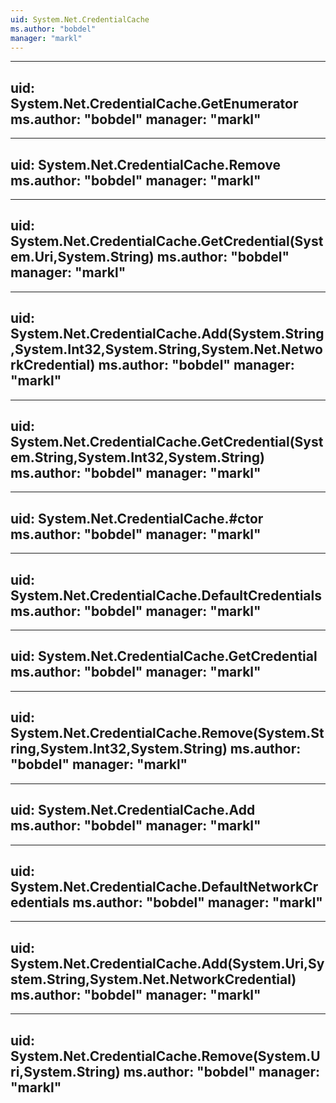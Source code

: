 ```yaml
---
uid: System.Net.CredentialCache
ms.author: "bobdel"
manager: "markl"
---
```


---
uid: System.Net.CredentialCache.GetEnumerator
ms.author: "bobdel"
manager: "markl"
---

---
uid: System.Net.CredentialCache.Remove
ms.author: "bobdel"
manager: "markl"
---

---
uid: System.Net.CredentialCache.GetCredential(System.Uri,System.String)
ms.author: "bobdel"
manager: "markl"
---

---
uid: System.Net.CredentialCache.Add(System.String,System.Int32,System.String,System.Net.NetworkCredential)
ms.author: "bobdel"
manager: "markl"
---

---
uid: System.Net.CredentialCache.GetCredential(System.String,System.Int32,System.String)
ms.author: "bobdel"
manager: "markl"
---

---
uid: System.Net.CredentialCache.#ctor
ms.author: "bobdel"
manager: "markl"
---

---
uid: System.Net.CredentialCache.DefaultCredentials
ms.author: "bobdel"
manager: "markl"
---

---
uid: System.Net.CredentialCache.GetCredential
ms.author: "bobdel"
manager: "markl"
---

---
uid: System.Net.CredentialCache.Remove(System.String,System.Int32,System.String)
ms.author: "bobdel"
manager: "markl"
---

---
uid: System.Net.CredentialCache.Add
ms.author: "bobdel"
manager: "markl"
---

---
uid: System.Net.CredentialCache.DefaultNetworkCredentials
ms.author: "bobdel"
manager: "markl"
---

---
uid: System.Net.CredentialCache.Add(System.Uri,System.String,System.Net.NetworkCredential)
ms.author: "bobdel"
manager: "markl"
---

---
uid: System.Net.CredentialCache.Remove(System.Uri,System.String)
ms.author: "bobdel"
manager: "markl"
---

